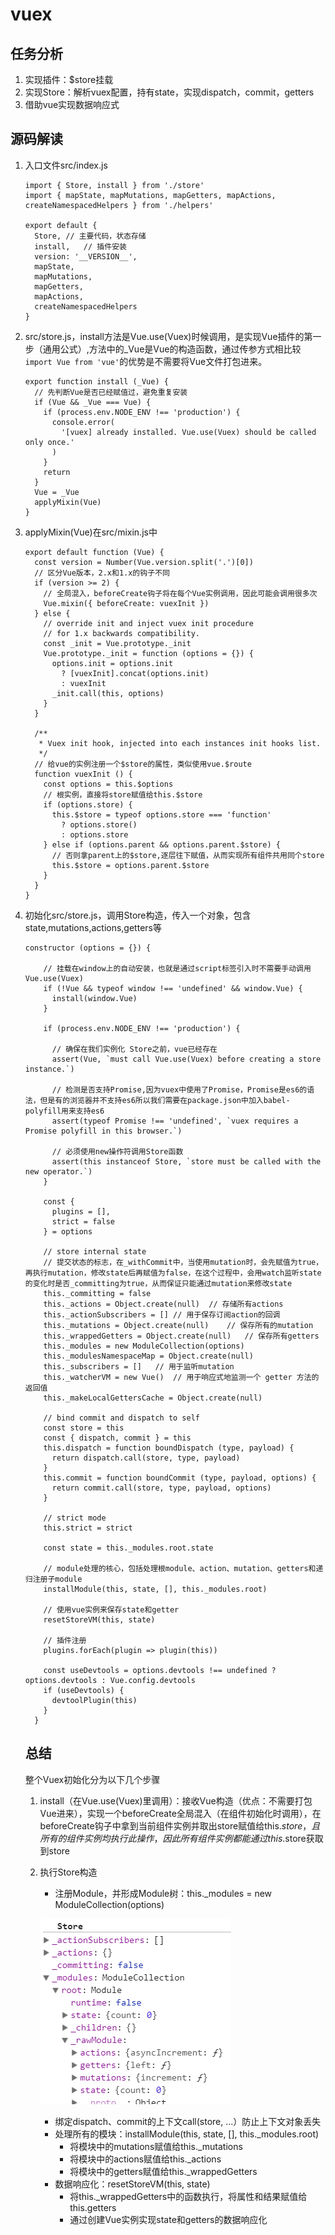 # vuex

## 任务分析

1. 实现插件：$store挂载
2. 实现Store：解析vuex配置，持有state，实现dispatch，commit，getters
3. 借助vue实现数据响应式

## 源码解读

1. 入口文件src/index.js

   ```
   import { Store, install } from './store'
   import { mapState, mapMutations, mapGetters, mapActions, createNamespacedHelpers } from './helpers'
   
   export default {
     Store,	// 主要代码，状态存储
     install,	// 插件安装
     version: '__VERSION__',
     mapState,
     mapMutations,
     mapGetters,
     mapActions,
     createNamespacedHelpers
   }
   ```

2. src/store.js，install方法是Vue.use(Vuex)时候调用，是实现Vue插件的第一步（通用公式）,方法中的_Vue是Vue的构造函数，通过传参方式相比较`import Vue from 'vue'`的优势是不需要将Vue文件打包进来。

   ```
   export function install (_Vue) {
     // 先判断Vue是否已经赋值过，避免重复安装
     if (Vue && _Vue === Vue) {
       if (process.env.NODE_ENV !== 'production') {
         console.error(
           '[vuex] already installed. Vue.use(Vuex) should be called only once.'
         )
       }
       return
     }
     Vue = _Vue
     applyMixin(Vue)
   }
   ```

3. applyMixin(Vue)在src/mixin.js中

   ```
   export default function (Vue) {
     const version = Number(Vue.version.split('.')[0])
     // 区分Vue版本，2.x和1.x的钩子不同
     if (version >= 2) {
       // 全局混入，beforeCreate钩子将在每个Vue实例调用，因此可能会调用很多次
       Vue.mixin({ beforeCreate: vuexInit })
     } else {
       // override init and inject vuex init procedure
       // for 1.x backwards compatibility.
       const _init = Vue.prototype._init
       Vue.prototype._init = function (options = {}) {
         options.init = options.init
           ? [vuexInit].concat(options.init)
           : vuexInit
         _init.call(this, options)
       }
     }
   
     /**
      * Vuex init hook, injected into each instances init hooks list.
      */
     // 给vue的实例注册一个$store的属性，类似使用vue.$route
     function vuexInit () {
       const options = this.$options
       // 根实例，直接将store赋值给this.$store
       if (options.store) {
         this.$store = typeof options.store === 'function'
           ? options.store()
           : options.store
       } else if (options.parent && options.parent.$store) {
         // 否则拿parent上的$store,逐层往下赋值，从而实现所有组件共用同个store
         this.$store = options.parent.$store
       }
     }
   }
   ```

4. 初始化src/store.js，调用Store构造，传入一个对象，包含state,mutations,actions,getters等

   ```
   constructor (options = {}) {
   
       // 挂载在window上的自动安装，也就是通过script标签引入时不需要手动调用Vue.use(Vuex)
       if (!Vue && typeof window !== 'undefined' && window.Vue) {
         install(window.Vue)
       }
   
       if (process.env.NODE_ENV !== 'production') {
       
         // 确保在我们实例化 Store之前，vue已经存在
         assert(Vue, `must call Vue.use(Vuex) before creating a store instance.`)
         
         // 检测是否支持Promise,因为vuex中使用了Promise，Promise是es6的语法，但是有的浏览器并不支持es6所以我们需要在package.json中加入babel-polyfill用来支持es6
         assert(typeof Promise !== 'undefined', `vuex requires a Promise polyfill in this browser.`)
         
         // 必须使用new操作符调用Store函数
         assert(this instanceof Store, `store must be called with the new operator.`)
       }
   
       const {
         plugins = [],
         strict = false
       } = options
   
       // store internal state
       // 提交状态的标志，在_withCommit中，当使用mutation时，会先赋值为true，再执行mutation，修改state后再赋值为false，在这个过程中，会用watch监听state的变化时是否_committing为true，从而保证只能通过mutation来修改state
       this._committing = false
       this._actions = Object.create(null)	// 存储所有actions
       this._actionSubscribers = []	// 用于保存订阅action的回调
       this._mutations = Object.create(null)	// 保存所有的mutation
       this._wrappedGetters = Object.create(null)	// 保存所有getters
       this._modules = new ModuleCollection(options)
       this._modulesNamespaceMap = Object.create(null)
       this._subscribers = []	// 用于监听mutation
       this._watcherVM = new Vue()	// 用于响应式地监测一个 getter 方法的返回值
       this._makeLocalGettersCache = Object.create(null)
   
       // bind commit and dispatch to self
       const store = this
       const { dispatch, commit } = this
       this.dispatch = function boundDispatch (type, payload) {
         return dispatch.call(store, type, payload)
       }
       this.commit = function boundCommit (type, payload, options) {
         return commit.call(store, type, payload, options)
       }
   
       // strict mode
       this.strict = strict
   
       const state = this._modules.root.state
   
       // module处理的核心，包括处理根module、action、mutation、getters和递归注册子module
       installModule(this, state, [], this._modules.root)
   
       // 使用vue实例来保存state和getter
       resetStoreVM(this, state)
   
       // 插件注册
       plugins.forEach(plugin => plugin(this))
   
       const useDevtools = options.devtools !== undefined ? options.devtools : Vue.config.devtools
       if (useDevtools) {
         devtoolPlugin(this)
       }
     }
   ```

   ## 总结

   整个Vuex初始化分为以下几个步骤

   1. install（在Vue.use(Vuex)里调用）：接收Vue构造（优点：不需要打包Vue进来），实现一个beforeCreate全局混入（在组件初始化时调用），在beforeCreate钩子中拿到当前组件实例并取出store赋值给this.$store，且所有的组件实例均执行此操作，因此所有组件实例都能通过this.$store获取到store

   2. 执行Store构造

      - 注册Module，并形成Module树：this._modules = new ModuleCollection(options)

      ![image-20191213144844458](README.assets/image-20191213144844458.png)

      - 绑定dispatch、commit的上下文call(store,  ...）防止上下文对象丢失
      - 处理所有的模块：installModule(this, state, [], this._modules.root)
        - 将模块中的mutations赋值给this._mutations
        - 将模块中的actions赋值给this._actions
        - 将模块中的getters赋值给this._wrappedGetters
      - 数据响应化：resetStoreVM(this, state)
        - 将this._wrappedGetters中的函数执行，将属性和结果赋值给this.getters
        - 通过创建Vue实例实现state和getters的数据响应化